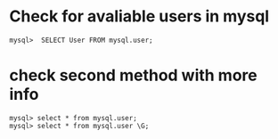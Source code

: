 # Check for avaliable users in mysql
```mysql
mysql>  SELECT User FROM mysql.user;
```
# check second method with more info
```mysql
mysql> select * from mysql.user;
mysql> select * from mysql.user \G;
```
